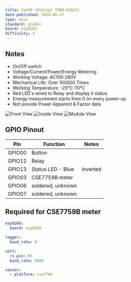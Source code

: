 ```yaml
---
title: TomZN (Hiking) TOB8-63WiFi
date-published: 2024-06-27
type: misc
standard: global
board: esp8266
difficulty: 3
---
```


## Notes

- On/Off switch
- Voltage/Current/Power/Energy Metering
- Working Voltage: AC100-280V
- Mechanical Life: Over 100000 Times
- Working Temperature: -25℃-70℃
- Red LED's wired to Relay and display it status
- Energy measurement starts from 0 on every power-up
- Not provide Power Apparent & Factor data

![Front View](/TOB8-63iFi_front.jpg "TOB8 Front View")
![Inside View](/TOB8-63WiFi_inside.jpg "TOB8 Inside View")
![Module View](/TOB8-63WiFi_module.jpg "TOB8 ESP Module")

## GPIO Pinout

| Pin    | Function            | Notes    |
| ------ | ------------------- |----------|
| GPIO00 | Button              |          |
| GPIO12 | Relay               |          |
| GPIO13 | Status LED - Blue   | inverted |
| GPIO03 | CSE7759B meter      |          |
| GPIO06 | soldered, unknown   |          |
| GPIO07 | soldered, unknown   |          |

## Required for CSE7759B meter

```yaml
esp8266:
  board: esp8285

logger:
  baud_rate: 0

uart:
  rx_pin: RX
  baud_rate: 4800

sensor:  
  - platform: cse7766
```
